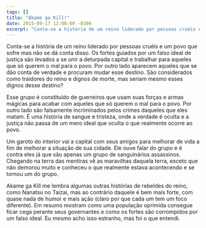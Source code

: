 ```yaml
---
tags: []
title: "Akame ga Kill!"
date: 2015-09-17 12:00:00 -0300
excerpt: "Conta-se a história de um reino liderado por pessoas cruéis e um povo que sofre mas não se dá conta disso. Os fortes guiados por um falso ideal de justiça são levados a se unir a deturpada capital e trabalhar para aqueles que só querem o mal para o povo."
---
```


Conta-se a história de um reino liderado por pessoas cruéis e um povo que sofre 
mas não se dá conta disso. Os fortes guiados por um falso ideal de justiça são 
levados a se unir a deturpada capital e trabalhar para aqueles que só querem o 
mal para o povo. Por outro lado aparecem aqueles que se dão conta de verdade e 
procuram mudar esse destino. São considerados como traidores do reino e dignos 
de morte, mas seriam mesmo esses dignos desse destino?

Esse grupo é constituído de guerreiros que usam suas forças e armas mágicas 
para acabar com aqueles que só querem o mal para o povo. Por outro lado são 
falsamente incriminados pelos crimes daqueles que eles matam. É uma história 
de sangue e tristeza, onde a verdade é oculta e a justiça não passa de um 
mero ideal que oculta o que realmente ocorre ao povo.

Um garoto do interior vai a capital com seus amigos para melhorar de vida a 
fim de melhorar a situação de sua cidade. Ele ouve falar do grupo e é contra 
eles já que são apenas um grupo de sanguinários assassinos. Chegando na terra 
das mentiras vê as maravilhas daquela terra, exceto que não demorou muito e 
conheceu o que realmente estava acontecendo e se tornou um do grupo.

Akame ga Kill me lembra algumas outras histórias de rebeldes do reino, como 
Nanatsu no Taizai, mas ao contrário daquele é bem mais forte, com quase nada
de humor e mais ação (claro por que cada um tem um foco diferente). Em resumo 
mostram como uma população oprimida consegue ficar cega perante seus 
governantes e como os fortes são corrompidos por um falso ideal. Eu mesmo 
acho isso estranho, mas foi o que entendi.
